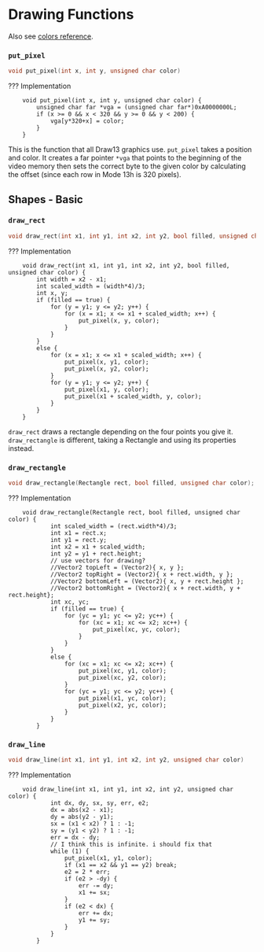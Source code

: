 

# Drawing Functions
Also see [colors reference](colors.md).

### `put_pixel`
```c
void put_pixel(int x, int y, unsigned char color)
```
??? Implementation
	
        void put_pixel(int x, int y, unsigned char color) {
			unsigned char far *vga = (unsigned char far*)0xA0000000L;
			if (x >= 0 && x < 320 && y >= 0 && y < 200) {
				vga[y*320+x] = color;
			}
		}
This is the function that all Draw13 graphics use. `put_pixel` takes a position and color. It creates a far pointer `*vga` that points to the beginning of the video memory then sets the correct byte to the given color by calculating the offset (since each row in Mode 13h is 320 pixels).

## Shapes - Basic

### `draw_rect`
```c
void draw_rect(int x1, int y1, int x2, int y2, bool filled, unsigned char color)
```
??? Implementation
	
        void draw_rect(int x1, int y1, int x2, int y2, bool filled, unsigned char color) {
            int width = x2 - x1;
            int scaled_width = (width*4)/3;
            int x, y;
            if (filled == true) {
                for (y = y1; y <= y2; y++) {
                    for (x = x1; x <= x1 + scaled_width; x++) {
                        put_pixel(x, y, color);
                    }
                }
            }
            else {
                for (x = x1; x <= x1 + scaled_width; x++) {
                    put_pixel(x, y1, color);
                    put_pixel(x, y2, color);
                }
                for (y = y1; y <= y2; y++) {
                    put_pixel(x1, y, color);
                    put_pixel(x1 + scaled_width, y, color);
                }
            }
        }
      
  `draw_rect` draws a rectangle depending on the four points you give it. `draw_rectangle` is different, taking a Rectangle and using its properties instead. 
  ### `draw_rectangle`
```c
void draw_rectangle(Rectangle rect, bool filled, unsigned char color);
```
??? Implementation
	
        void draw_rectangle(Rectangle rect, bool filled, unsigned char color) {
				int scaled_width = (rect.width*4)/3;
				int x1 = rect.x;
				int y1 = rect.y;
				int x2 = x1 + scaled_width;
				int y2 = y1 + rect.height;
				// use vectors for drawing?
				//Vector2 topLeft = (Vector2){ x, y };
				//Vector2 topRight = (Vector2){ x + rect.width, y };
				//Vector2 bottomLeft = (Vector2){ x, y + rect.height };
				//Vector2 bottomRight = (Vector2){ x + rect.width, y + rect.height};
				int xc, yc;
				if (filled == true) {
					for (yc = y1; yc <= y2; yc++) {
						for (xc = x1; xc <= x2; xc++) {
							put_pixel(xc, yc, color);
						}
					}
				}
				else {
					for (xc = x1; xc <= x2; xc++) {
						put_pixel(xc, y1, color);
						put_pixel(xc, y2, color);
					}
					for (yc = y1; yc <= y2; yc++) {
						put_pixel(x1, yc, color);
						put_pixel(x2, yc, color);
					}
				}
			}
      
### `draw_line`
```c
void draw_line(int x1, int y1, int x2, int y2, unsigned char color)
```
??? Implementation
	
        void draw_line(int x1, int y1, int x2, int y2, unsigned char color) {
				int dx, dy, sx, sy, err, e2;
				dx = abs(x2 - x1);
				dy = abs(y2 - y1);
				sx = (x1 < x2) ? 1 : -1;
				sy = (y1 < y2) ? 1 : -1;
				err = dx - dy;
				// I think this is infinite. i should fix that
				while (1) {
					put_pixel(x1, y1, color);
					if (x1 == x2 && y1 == y2) break;
					e2 = 2 * err;
					if (e2 > -dy) {
						err -= dy;
						x1 += sx;
					}
					if (e2 < dx) {
						err += dx;
						y1 += sy;
					}
				}
			}

